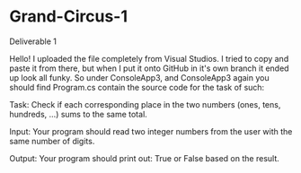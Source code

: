 # Grand-Circus-1
Deliverable 1

Hello! 
I uploaded the file completely from Visual Studios. 
I tried to copy and paste it from there, but when I put it onto GitHub in it's own branch it ended up look all funky.
So under ConsoleApp3, and ConsoleApp3 again you should find Program.cs contain the source code for the task of such:

Task: Check if each corresponding place in the two numbers (ones, tens, hundreds, …) sums to the same total.

Input: Your program should read two integer numbers from the user with the same number of digits. 

Output: Your program should print out: True or False based on the result.
